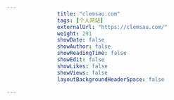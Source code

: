 ---
                title: "clemsau.com"
                tags: [个人网站]
                externalUrl: "https://clemsau.com/"
                weight: 291
                showDate: false
                showAuthor: false
                showReadingTime: false
                showEdit: false
                showLikes: false
                showViews: false
                layoutBackgroundHeaderSpace: false
                ---

